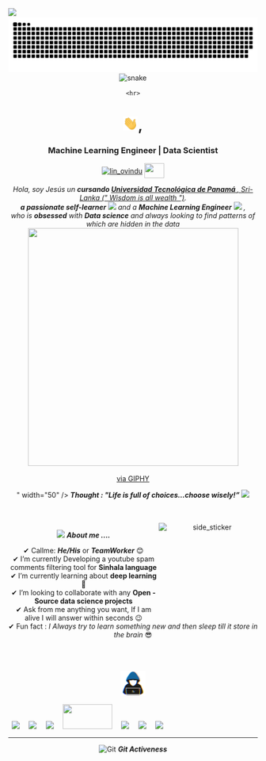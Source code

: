 
<img src="https://user-images.githubusercontent.com/73097560/115834477-dbab4500-a447-11eb-908a-139a6edaec5c.gif">

<div align="center">
  <img  src="https://github.com/1999AZZAR/1999AZZAR/blob/main/resources/img/grid-snake.svg"
       alt="snake" /></a>
<div align="center">
  <img  src="https://drive.google.com/file/d/1LbS1tHbys-F4l58pK7lqPvEOj_edY_fV/view?usp=drive_link"
       alt="snake" /></a>

    <hr>
  <h1 align="center"> <img src="https://raw.githubusercontent.com/ABSphreak/ABSphreak/master/gifs/Hi.gif" width="30px">, </h1>
  <h3 align="center">Machine Learning Engineer | Data Scientist </h3>
  <p align="center">
  <a href="https://www.linkedin.com/in/jes%C3%BAs-aldeano-879659263/" target="blank"><img align="center" src="https://image.flaticon.com/icons/png/128/174/174857.png" alt="lin_ovindu" height="30" width="40" /></a>  
   <a href = "Jesús: jesusaldeano0710@gmail.com"><img align="center" src="https://seeklogo.com/images/G/gmail-new-2020-logo-32DBE11BB4-seeklogo.com.png" height="30" width="40" /></a>
  </p>
  </p>

  <p align="center">
    <em>
      Hola, soy Jesús un <b> cursando  </b> <a href="https://utp.ac.pa/"> <b> Universidad Tecnológica de Panamá </b>, Sri-Lanka (" Wisdom is all wealth ")</a>. <br>
      <b>a passionate self-learner</b> <img src="https://github.com/TheDudeThatCode/TheDudeThatCode/blob/master/Assets/Developer.gif" width="30px"> and a <b>Machine Learning Engineer</b>&nbsp;<img src="https://github.com/TheDudeThatCode/TheDudeThatCode/blob/master/Assets/Designer.gif" width="36px">&nbsp,<br>who is <b>obsessed</b>
      with <b>Data science</b> and always looking to find patterns of which are hidden in the data 
    </em> 
    <br>
    <img src="<iframe src="https://giphy.com/embed/yALcFbrKshfoY" width="425" height="480" frameBorder="0" class="giphy-embed" allowFullScreen></iframe><p><a href="https://giphy.com/gifs/movie-cute-yALcFbrKshfoY">via GIPHY</a></p>" width="50" /> <b><i align="center">Thought : "Life is full of choices…choose wisely!”</i></b> <img src="https://media.giphy.com/media/qjqUcgIyRjsl2/giphy.gif" width="50" />
  </p>
  <br><br>
  <img align="right" width=200px height=200px alt="side_sticker" src="https://media.giphy.com/media/TEnXkcsHrP4YedChhA/giphy.gif" />
  
  <img src="https://media.giphy.com/media/iY8CRBdQXODJSCERIr/giphy.gif" width="30px">&nbsp;***About me ....***
  
  ✔ Callme: ***He/His*** or ***TeamWorker*** 😊 <br>
  ✔ I’m currently Developing a youtube spam comments filtering tool for **Sinhala language**<br>
  ✔ I’m currently learning about **deep learning**🥰<br>
  ✔ I’m looking to collaborate with any **Open - Source data science projects**<br>
  ✔ Ask from me anything you want, If I am alive I will answer within seconds 😉<br>
  ✔ Fun fact : *I Always try to learn something new and then sleep till it store in the brain* 😎<br><br><br><br>
   

  
<img src="https://github.com/0xAbdulKhalid/0xAbdulKhalid/raw/main/assets/mdImages/about_me.gif" width="50px">
<p align="left">
  <code> <img height="50" src="https://img.shields.io/badge/Python%20-%2314354C.svg?style=for-the-badge&logo=python&logoColor=white"> </code>
  <code> <img height="50" src="https://www.vectorlogo.zone/logos/jupyter/jupyter-ar21.svg"> </code>
  <code> <img height="50" src="https://www.vectorlogo.zone/logos/mysql/mysql-ar21.svg"> </code>
  <code> <img height="50" src="https://matplotlib.org/2.2.5/_images/sphx_glr_logos2_001.png" width='100'> </code>
  <code> <img height="50" src="https://upload.wikimedia.org/wikipedia/commons/thumb/e/ed/Pandas_logo.svg/768px-Pandas_logo.svg.png"> </code>
  <code> <img height="50" src="https://www.vectorlogo.zone/logos/pocoo_flask/pocoo_flask-ar21.svg"> </code>
  <code> <img height="50" src="https://www.vectorlogo.zone/logos/numpy/numpy-ar21.svg"> </code>


 
  <hr>
  <p align="center">
 <img src="https://media.giphy.com/media/W5eoZHPpUx9sapR0eu/giphy.gif" width="30px" alt="Git"/>&nbsp;<i><b>Git Activeness</b></i></p>
